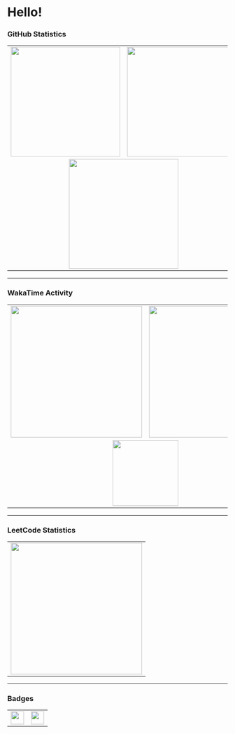 # Hello!

### GitHub Statistics

<div align="center">
    <table>
        <tr>
            <td>
                <a href="https://github.com/anuraghazra/github-readme-stats">
                    <img src="https://github-readme-stats-5w5otha6c-notfish232.vercel.app/api?username=NotFish232&theme=onedark" height="250">
                </a>
            </td>
            <td>
                <a href="https://github.com/anuraghazra/github-readme-stats">
                    <img src="https://github-readme-stats-5w5otha6c-notfish232.vercel.app/api/top-langs?username=NotFish232&langs_count=6&hide=jupyter%20notebook&theme=onedark&layout=compact" height="250">
                </a>
            </td>
        </tr>
        <tr>
            <td align="center" colspan="2">
                <a href="https://github.com/DenverCoder1/github-readme-streak-stats">
                    <img src="https://streak-stats.demolab.com/?user=notfish232&theme=dark" height="250">
                </a>
            </td>
        </tr>
    </table>
</div>

---

### WakaTime Activity

<div align="center">
    <table>
        <tr>
            <td>
                <img src="https://wakatime.com/share/@NotFish/14655ed7-35ab-4cde-8a0c-e9bf7ea7d850.svg" height="300">
            </td>
            <td>
                <img src="https://wakatime.com/share/@NotFish/1eac247f-3159-447e-9561-228788a76a27.svg" height="300">
            </td>
        </tr>
         <tr>
            <td align="center" colspan="2">
                <img src="https://wakatime.com/share/@NotFish/8498a040-19b4-46e0-b710-f055e2363ab1.svg" height="150">
            </td>
        </tr>
    </table>
</div>

---

### LeetCode Statistics

<div align="center">
    <table>
        <tr>
            <td>
                <a href="https://github.com/JacobLinCool/LeetCode-Stats-Card">
                    <img src="https://leetcard.jacoblin.cool/notfish255?ext=heatmap" height="300">
                </a>
            </td>
        </tr>
    </table>
</div>

---

### Badges

<div align="center">
    <table>
        <tr>
            <td>
                <a href="https://wakatime.com/@018e633f-6db1-4557-84e5-f5a933f3bb2b">
                    <img src="https://wakatime.com/badge/user/018e633f-6db1-4557-84e5-f5a933f3bb2b.svg" height="30">
                </a>
            </td>
            <td>
                <a href="https://github.com/antonkomarev/github-profile-views-counter">
                    <img src="https://komarev.com/ghpvc/?username=NotFish232&style=flat-square" height="30">
                </a>
            </td>
        </tr>
    </table>
</div>
